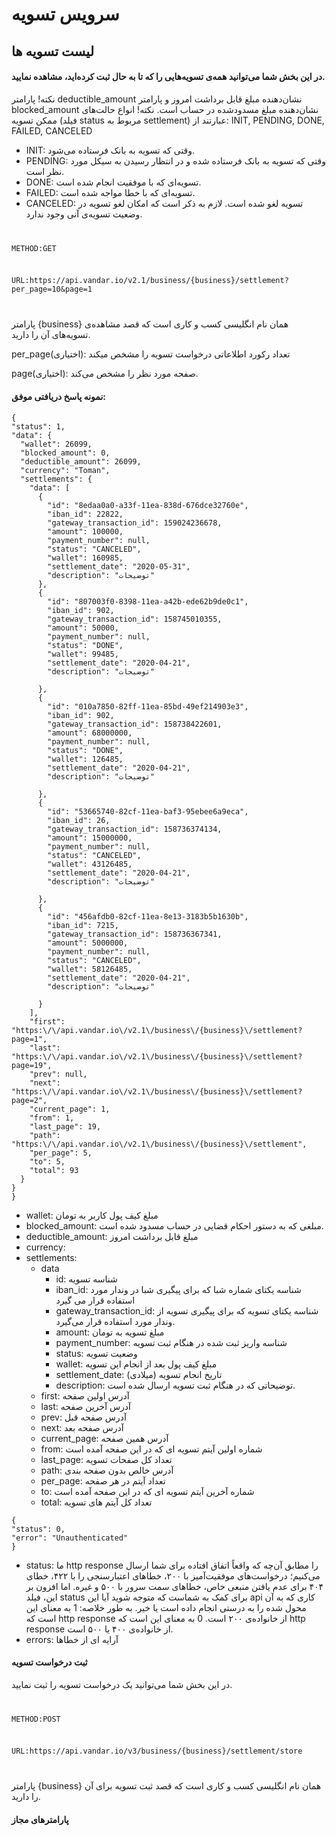
# سرویس تسویه
## لیست تسویه ها
#### در این بخش شما می‌توانید همه‌ی تسویه‌هایی را که تا به حال ثبت کرده‌اید، مشاهده نمایید.

<callout>
نکته!
پارامتر deductible_amount نشان‌دهنده مبلغ قابل برداشت امروز و پارامتر blocked_amount نشان‌دهنده مبلغ مسدود‌شده در حساب است.
</callout>


<callout>
نکته! 
انواع حالت‌های ممکن تسویه (فیلد status مربوط به settlement) عبارتند از: INIT, PENDING, DONE, FAILED, CANCELED

- INIT: وقتی که تسویه به بانک فرستاده می‌شود.
- PENDING: وقتی که تسویه به بانک فرستاده شده و در انتظار رسیدن به سیکل مورد نظر است.
- DONE: تسویه‌ای که با موفقیت انجام شده است.
- FAILED: تسویه‌ای که با خطا مواجه شده است.
- CANCELED: تسویه لغو شده است. لازم به ذکر است که امکان لغو تسویه در وضعیت تسویه‌ی آنی وجود ندارد. 
</callout>


<code>
<p><span class="keyword">METHOD:</span>GET</p>
<p><span class="keyword">URL:</span>https://api.vandar.io/v2.1/business/{business}/settlement?per_page=10&page=1</p>
</code>

پارامتر {business} همان نام انگلیسی کسب و کاری است که قصد مشاهده‌ی تسویه‌های آن را دارید.

per_page(اختیاری): تعداد رکورد اطلاعاتی درخواست تسویه را مشخص میکند

page(اختیاری): صفحه مورد نظر را مشخص می‌کند.

#### نمونه پاسخ دریافتی موفق:

```
{
"status": 1,
"data": {
  "wallet": 26099,
  "blocked_amount": 0,
  "deductible_amount": 26099,
  "currency": "Toman",
  "settlements": {
    "data": [
      {
        "id": "8edaa0a0-a33f-11ea-838d-676dce32760e",
        "iban_id": 22822, 
        "gateway_transaction_id": 159024236678,
        "amount": 100000,
        "payment_number": null,
        "status": "CANCELED",
        "wallet": 160985,
        "settlement_date": "2020-05-31",
        "description": "توضیحات"
      },
      {
        "id": "807003f0-8398-11ea-a42b-ede62b9de0c1",
        "iban_id": 902,
        "gateway_transaction_id": 158745010355,
        "amount": 50000,
        "payment_number": null,
        "status": "DONE",
        "wallet": 99485,
        "settlement_date": "2020-04-21",
        "description": "توضیحات"

      },
      {
        "id": "010a7850-82ff-11ea-85bd-49ef214903e3",
        "iban_id": 902,
        "gateway_transaction_id": 158738422601,
        "amount": 68000000,
        "payment_number": null,
        "status": "DONE",
        "wallet": 126485,
        "settlement_date": "2020-04-21",
        "description": "توضیحات"

      },
      {
        "id": "53665740-82cf-11ea-baf3-95ebee6a9eca",
        "iban_id": 26,
        "gateway_transaction_id": 158736374134,
        "amount": 15000000,
        "payment_number": null,
        "status": "CANCELED",
        "wallet": 43126485,
        "settlement_date": "2020-04-21",
        "description": "توضیحات"

      },
      {
        "id": "456afdb0-82cf-11ea-8e13-3183b5b1630b",
        "iban_id": 7215,
        "gateway_transaction_id": 158736367341,
        "amount": 5000000,
        "payment_number": null,
        "status": "CANCELED",
        "wallet": 58126485,
        "settlement_date": "2020-04-21",
        "description": "توضیحات"

      }
    ],
    "first": "https:\/\/api.vandar.io\/v2.1\/business\/{business}\/settlement?page=1",
    "last": "https:\/\/api.vandar.io\/v2.1\/business\/{business}\/settlement?page=19",
    "prev": null,
    "next": "https:\/\/api.vandar.io\/v2.1\/business\/{business}\/settlement?page=2",
    "current_page": 1,
    "from": 1,
    "last_page": 19,
    "path": "https:\/\/api.vandar.io\/v2.1\/business\/{business}\/settlement",
    "per_page": 5,
    "to": 5,
    "total": 93
  }
}
}
```



- wallet: مبلغ کیف پول کاربر به تومان
- blocked_amount: مبلغی که به دستور احکام قضایی در حساب مسدود شده است.
- deductible_amount: مبلغ قابل برداشت امروز
- currency:
- settlements:
  - data
    - id: شناسه تسویه
    - iban_id: شناسه یکتای شماره شبا که برای پیگیری شبا در وندار مورد استفاده قرار می گیرد
    - gateway_transaction_id: شناسه یکتای تسویه که برای پیگیری تسویه از وندار مورد استفاده قرار می‌گیرد.
    - amount: مبلغ تسویه به تومان
    - payment_number: شناسه واریز ثبت شده در هنگام ثبت تسویه
    - status: وضعیت تسویه
    - wallet: مبلغ کیف پول بعد از انجام این تسویه
    - settlement_date: (میلادی) تاریخ انجام تسویه
    - description: توضیحاتی که در هنگام ثبت تسویه ارسال شده است.
  - first: آدرس اولین صفحه
  - last: آدرس آخرین صفحه
  - prev: آدرس صفحه قبل
  - next: آدرس صفحه بعد
  - current_page: آدرس همین صفحه
  - from: شماره اولین آیتم تسویه ای که در این صفحه آمده است
  - last_page: تعداد کل صفحات تسویه
  - path: آدرس خالص بدون صفحه بندی
  - per_page: تعداد آیتم در هر صفحه
  - to: شماره آخرین آیتم تسویه ای که در این صفحه آمده است
  - total: تعداد کل آیتم های تسویه

 ```
 {
"status": 0,
"error": "Unauthenticated"
}
 ```

 - status: ما http response را مطابق آن‌چه که واقعاً اتفاق افتاده برای شما ارسال می‌کنیم؛ درخواست‌های موفقیت‌آمیز با ۲۰۰، خطاهای اعتبارسنجی را با ۴۲۲، خطای ۴۰۴ برای عدم یافتن منبعی خاص، خطاهای سمت سرور با ۵۰۰ و غیره. اما افزون بر این، فیلد status برای کمک به شماست که متوجه شوید آیا این api کاری که به آن محول شده را به درستی انجام داده است یا خیر. به طور خلاصه:
1 به معنای این است که http response از خانواده‌ی ۲۰۰ است.
0 به معنای این است که http response از خانواده‌ی ۴۰۰ یا ۵۰۰ است.
- errors: آرایه ای از خطا‌ها


#### ثبت درخواست تسویه
در این بخش شما می‌توانید یک درخواست تسویه را ثبت نمایید.


<code>
<p><span class="keyword">METHOD:</span>POST</p>
<p><span class="keyword">URL:</span>https://api.vandar.io/v3/business/{business}/settlement/store</p>
</code>


پارامتر {business} همان نام انگلیسی کسب و کاری است که قصد ثبت تسویه برای آن را دارید.


#### پارامترهای مجاز

<a2aStorTable/>